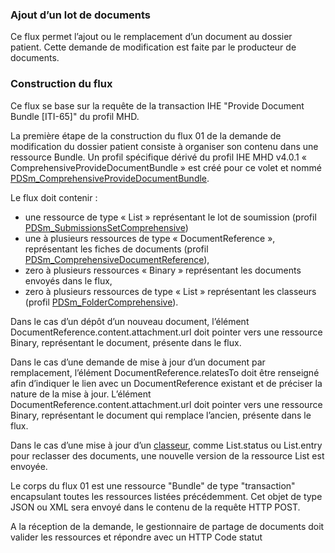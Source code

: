 
### Ajout d’un lot de documents

Ce flux permet l’ajout ou le remplacement d’un document au dossier patient. Cette demande de modification est faite par le producteur de documents.

### Construction du flux

Ce flux se base sur la requête de la transaction IHE "Provide Document Bundle [ITI-65]" du profil MHD.

La première étape de la construction du flux 01 de la demande de modification du dossier patient consiste à organiser son contenu dans une ressource Bundle. Un profil spécifique dérivé du profil IHE MHD v4.0.1 « ComprehensiveProvideDocumentBundle » est créé pour ce volet et nommé [PDSm_ComprehensiveProvideDocumentBundle](StructureDefinition-PDSmComprehensiveProvideDocumentBundle.html).

Le flux doit contenir :
* une ressource de type « List » représentant le lot de soumission (profil [PDSm_SubmissionsSetComprehensive](StructureDefinition-pdsmsubmissionsetcomprehensive.html))
* une à plusieurs ressources de type « DocumentReference », représentant les fiches de documents (profil [PDSm_ComprehensiveDocumentReference](StructureDefinition-PDSmComprehensiveDocumentReference.html)),
* zero à plusieurs ressources « Binary » représentant les documents envoyés dans le flux,
* zero à plusieurs ressources de type « List » représentant les classeurs (profil [PDSm_FolderComprehensive](StructureDefinition-PDSmFolderComprehensive.html)).

Dans le cas d’un dépôt d’un nouveau document, l’élément DocumentReference.content.attachment.url doit pointer vers une ressource Binary, représentant le document, présente dans le flux.

Dans le cas d’une demande de mise à jour d’un document par remplacement, l’élément DocumentReference.relatesTo doit être renseigné afin d’indiquer le lien avec un DocumentReference existant et de préciser la nature de la mise à jour. L’élément DocumentReference.content.attachment.url doit pointer vers une ressource Binary, représentant le document qui remplace l’ancien, présente dans le flux.

Dans le cas d’une mise à jour d’un [classeur](StructureDefinition-PDSmFolderComprehensive.html), comme List.status ou List.entry pour reclasser des documents, une nouvelle version de la ressource List est envoyée.

Le corps du flux 01 est une ressource "Bundle" de type "transaction" encapsulant toutes les ressources listées précédemment. Cet objet de type JSON ou XML sera envoyé dans le contenu de la requête HTTP POST.

A la réception de la demande, le gestionnaire de partage de documents doit valider les ressources et répondre avec un HTTP Code statut